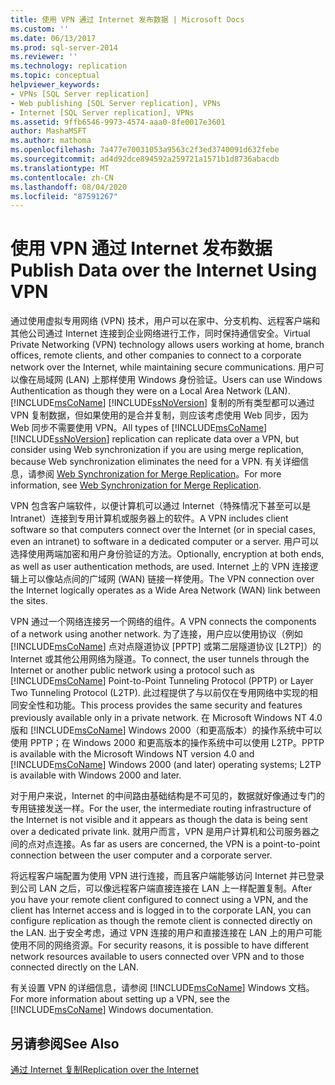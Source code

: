 ```yaml
---
title: 使用 VPN 通过 Internet 发布数据 | Microsoft Docs
ms.custom: ''
ms.date: 06/13/2017
ms.prod: sql-server-2014
ms.reviewer: ''
ms.technology: replication
ms.topic: conceptual
helpviewer_keywords:
- VPNs [SQL Server replication]
- Web publishing [SQL Server replication], VPNs
- Internet [SQL Server replication], VPNs
ms.assetid: 9ffb6546-9973-4574-aaa0-8fe0017e3601
author: MashaMSFT
ms.author: mathoma
ms.openlocfilehash: 7a477e70031053a9563c2f3ed3740091d632febe
ms.sourcegitcommit: ad4d92dce894592a259721a1571b1d8736abacdb
ms.translationtype: MT
ms.contentlocale: zh-CN
ms.lasthandoff: 08/04/2020
ms.locfileid: "87591267"
---
```

# <a name="publish-data-over-the-internet-using-vpn"></a><span data-ttu-id="c123e-102">使用 VPN 通过 Internet 发布数据</span><span class="sxs-lookup"><span data-stu-id="c123e-102">Publish Data over the Internet Using VPN</span></span>
  <span data-ttu-id="c123e-103">通过使用虚拟专用网络 (VPN) 技术，用户可以在家中、分支机构、远程客户端和其他公司通过 Internet 连接到企业网络进行工作，同时保持通信安全。</span><span class="sxs-lookup"><span data-stu-id="c123e-103">Virtual Private Networking (VPN) technology allows users working at home, branch offices, remote clients, and other companies to connect to a corporate network over the Internet, while maintaining secure communications.</span></span> <span data-ttu-id="c123e-104">用户可以像在局域网 (LAN) 上那样使用 Windows 身份验证。</span><span class="sxs-lookup"><span data-stu-id="c123e-104">Users can use Windows Authentication as though they were on a Local Area Network (LAN).</span></span> <span data-ttu-id="c123e-105">[!INCLUDE[msCoName](../../includes/msconame-md.md)] [!INCLUDE[ssNoVersion](../../includes/ssnoversion-md.md)] 复制的所有类型都可以通过 VPN 复制数据，但如果使用的是合并复制，则应该考虑使用 Web 同步，因为 Web 同步不需要使用 VPN。</span><span class="sxs-lookup"><span data-stu-id="c123e-105">All types of [!INCLUDE[msCoName](../../includes/msconame-md.md)] [!INCLUDE[ssNoVersion](../../includes/ssnoversion-md.md)] replication can replicate data over a VPN, but consider using Web synchronization if you are using merge replication, because Web synchronization eliminates the need for a VPN.</span></span> <span data-ttu-id="c123e-106">有关详细信息，请参阅 [Web Synchronization for Merge Replication](web-synchronization-for-merge-replication.md)。</span><span class="sxs-lookup"><span data-stu-id="c123e-106">For more information, see [Web Synchronization for Merge Replication](web-synchronization-for-merge-replication.md).</span></span>  
  
 <span data-ttu-id="c123e-107">VPN 包含客户端软件，以便计算机可以通过 Internet（特殊情况下甚至可以是 Intranet）连接到专用计算机或服务器上的软件。</span><span class="sxs-lookup"><span data-stu-id="c123e-107">A VPN includes client software so that computers connect over the Internet (or in special cases, even an intranet) to software in a dedicated computer or a server.</span></span> <span data-ttu-id="c123e-108">用户可以选择使用两端加密和用户身份验证的方法。</span><span class="sxs-lookup"><span data-stu-id="c123e-108">Optionally, encryption at both ends, as well as user authentication methods, are used.</span></span> <span data-ttu-id="c123e-109">Internet 上的 VPN 连接逻辑上可以像站点间的广域网 (WAN) 链接一样使用。</span><span class="sxs-lookup"><span data-stu-id="c123e-109">The VPN connection over the Internet logically operates as a Wide Area Network (WAN) link between the sites.</span></span>  
  
 <span data-ttu-id="c123e-110">VPN 通过一个网络连接另一个网络的组件。</span><span class="sxs-lookup"><span data-stu-id="c123e-110">A VPN connects the components of a network using another network.</span></span> <span data-ttu-id="c123e-111">为了连接，用户应以使用协议（例如 [!INCLUDE[msCoName](../../includes/msconame-md.md)] 点对点隧道协议 [PPTP] 或第二层隧道协议 [L2TP]）的 Internet 或其他公用网络为隧道。</span><span class="sxs-lookup"><span data-stu-id="c123e-111">To connect, the user tunnels through the Internet or another public network using a protocol such as [!INCLUDE[msCoName](../../includes/msconame-md.md)] Point-to-Point Tunneling Protocol (PPTP) or Layer Two Tunneling Protocol (L2TP).</span></span> <span data-ttu-id="c123e-112">此过程提供了与以前仅在专用网络中实现的相同安全性和功能。</span><span class="sxs-lookup"><span data-stu-id="c123e-112">This process provides the same security and features previously available only in a private network.</span></span> <span data-ttu-id="c123e-113">在 Microsoft Windows NT 4.0 版和 [!INCLUDE[msCoName](../../includes/msconame-md.md)] Windows 2000（和更高版本）的操作系统中可以使用 PPTP；在 Windows 2000 和更高版本的操作系统中可以使用 L2TP。</span><span class="sxs-lookup"><span data-stu-id="c123e-113">PPTP is available with the Microsoft Windows NT version 4.0 and [!INCLUDE[msCoName](../../includes/msconame-md.md)] Windows 2000 (and later) operating systems; L2TP is available with Windows 2000 and later.</span></span>  
  
 <span data-ttu-id="c123e-114">对于用户来说，Internet 的中间路由基础结构是不可见的，数据就好像通过专门的专用链接发送一样。</span><span class="sxs-lookup"><span data-stu-id="c123e-114">For the user, the intermediate routing infrastructure of the Internet is not visible and it appears as though the data is being sent over a dedicated private link.</span></span> <span data-ttu-id="c123e-115">就用户而言，VPN 是用户计算机和公司服务器之间的点对点连接。</span><span class="sxs-lookup"><span data-stu-id="c123e-115">As far as users are concerned, the VPN is a point-to-point connection between the user computer and a corporate server.</span></span>  
  
 <span data-ttu-id="c123e-116">将远程客户端配置为使用 VPN 进行连接，而且客户端能够访问 Internet 并已登录到公司 LAN 之后，可以像远程客户端直接连接在 LAN 上一样配置复制。</span><span class="sxs-lookup"><span data-stu-id="c123e-116">After you have your remote client configured to connect using a VPN, and the client has Internet access and is logged in to the corporate LAN, you can configure replication as though the remote client is connected directly on the LAN.</span></span> <span data-ttu-id="c123e-117">出于安全考虑，通过 VPN 连接的用户和直接连接在 LAN 上的用户可能使用不同的网络资源。</span><span class="sxs-lookup"><span data-stu-id="c123e-117">For security reasons, it is possible to have different network resources available to users connected over VPN and to those connected directly on the LAN.</span></span>  
  
 <span data-ttu-id="c123e-118">有关设置 VPN 的详细信息，请参阅 [!INCLUDE[msCoName](../../includes/msconame-md.md)] Windows 文档。</span><span class="sxs-lookup"><span data-stu-id="c123e-118">For more information about setting up a VPN, see the [!INCLUDE[msCoName](../../includes/msconame-md.md)] Windows documentation.</span></span>  
  
## <a name="see-also"></a><span data-ttu-id="c123e-119">另请参阅</span><span class="sxs-lookup"><span data-stu-id="c123e-119">See Also</span></span>  
 [<span data-ttu-id="c123e-120">通过 Internet 复制</span><span class="sxs-lookup"><span data-stu-id="c123e-120">Replication over the Internet</span></span>](replication-over-the-internet.md)  
  
  
